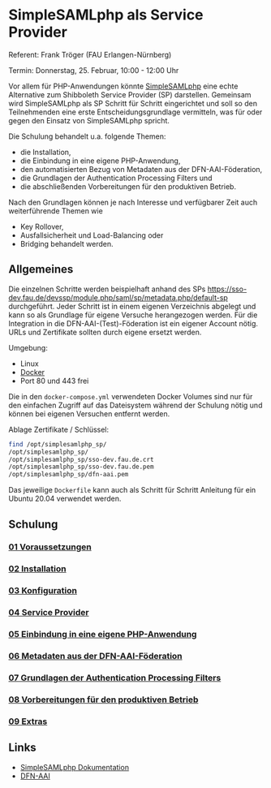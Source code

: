 # SimpleSAMLphp als Service Provider

Referent: Frank Tröger (FAU Erlangen-Nürnberg)

Termin: Donnerstag, 25. Februar, 10:00 - 12:00 Uhr

Vor allem für PHP-Anwendungen könnte [SimpleSAMLphp](https://simplesamlphp.org) eine echte Alternative zum Shibboleth
Service Provider (SP) darstellen. Gemeinsam wird SimpleSAMLphp als SP Schritt für Schritt eingerichtet und soll so den
Teilnehmenden eine erste Entscheidungsgrundlage vermitteln, was für oder gegen den Einsatz
von SimpleSAMLphp spricht.

Die Schulung behandelt u.a. folgende Themen:
* die Installation,
* die Einbindung in eine eigene PHP-Anwendung,
* den automatisierten Bezug von Metadaten aus der DFN-AAI-Föderation,
* die Grundlagen der Authentication Processing Filters und
* die abschließenden Vorbereitungen für den produktiven Betrieb.

Nach den Grundlagen können je nach Interesse und verfügbarer Zeit auch weiterführende
Themen wie
* Key Rollover,
* Ausfallsicherheit und Load-Balancing oder
* Bridging
  behandelt werden.
  
## Allgemeines

Die einzelnen Schritte werden beispielhaft anhand des SPs
https://sso-dev.fau.de/devssp/module.php/saml/sp/metadata.php/default-sp
durchgeführt. Jeder Schritt ist in einem eigenen Verzeichnis abgelegt und kann so
als Grundlage für eigene Versuche herangezogen werden. Für die Integration in die
DFN-AAI-(Test)-Föderation ist ein eigener Account nötig. URLs und Zertifikate sollten
durch eigene ersetzt werden.

Umgebung:
* Linux
* [Docker](https://docs.docker.com/)
* Port 80 und 443 frei

Die in den `docker-compose.yml` verwendeten Docker Volumes sind nur für den
einfachen Zugriff auf das Dateisystem während der Schulung nötig und können bei eigenen
Versuchen entfernt werden.

Ablage Zertifikate / Schlüssel:
```bash
find /opt/simplesamlphp_sp/
/opt/simplesamlphp_sp/
/opt/simplesamlphp_sp/sso-dev.fau.de.crt
/opt/simplesamlphp_sp/sso-dev.fau.de.pem
/opt/simplesamlphp_sp/dfn-aai.pem
```

Das jeweilige `Dockerfile` kann auch als Schritt für Schritt Anleitung für ein Ubuntu 20.04 verwendet werden.

## Schulung

### [01 Voraussetzungen](../blob/main/01_voraussetzungen)
### [02 Installation](../blob/main/02_installation)
### [03 Konfiguration](../blob/main/03_konfiguration)
### [04 Service Provider](../blob/main/04_serviceprovider)
### [05 Einbindung in eine eigene PHP-Anwendung](../blob/main/05_integration)
### [06 Metadaten aus der DFN-AAI-Föderation](../blob/main/06_metarefresh)
### [07 Grundlagen der Authentication Processing Filters](../blob/main/07_authproc)
### [08 Vorbereitungen für den produktiven Betrieb](../blob/main/08_production)
### [09 Extras](../blob/main/09_extras)

## Links
* [SimpleSAMLphp Dokumentation](https://simplesamlphp.org/docs/stable/)
* [DFN-AAI](https://doku.tid.dfn.de/)
